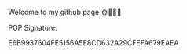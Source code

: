 Welcome to my github page :sun_with_face::first_quarter_moon_with_face::purple_heart::cherry_blossom:

PGP Signature:

E6B9937604FE5156A5E8CD632A29CFEFA679EAEA
